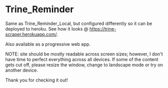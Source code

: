# Trine_Reminder

Same as Trine_Reminder_Local, but configured differently so it can be deployed to heroku. See how it looks @ https://trine-scraper.herokuapp.com/.

Also available as a progressive web app.


NOTE: site should be mostly readable across screen sizes; however, I don't have time to perfect everything across all devices. If some of the content gets cut off, please resize the window, change to landscape mode or try on another device.

Thank you for checking it out!
